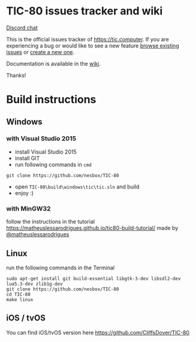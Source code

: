 # TIC-80 issues tracker and wiki

[Discord chat](https://discord.gg/DkD73dP)

This is the official issues tracker of <https://tic.computer>. If you are experiencing a bug or would like to see a new feature [browse existing issues](https://github.com/nesbox/tic.computer/issues) or [create a new one](https://github.com/nesbox/tic.computer/issues/new).

Documentation is available in the [wiki](https://github.com/nesbox/tic.computer/wiki).

Thanks!

# Build instructions

## Windows
### with Visual Studio 2015
- install Visual Studio 2015
- install GIT
- run following commands in `cmd`
```
git clone https://github.com/nesbox/TIC-80
```
- open `TIC-80\build\windows\tic\tic.sln` and build
- enjoy :)

### with MinGW32
follow the instructions in the tutorial https://matheuslessarodrigues.github.io/tic80-build-tutorial/
made by [@matheuslessarodrigues](https://github.com/matheuslessarodrigues)

## Linux
run the following commands in the Terminal
```
sudo apt-get install git build-essential libgtk-3-dev libsdl2-dev lua5.3-dev zlib1g-dev
git clone https://github.com/nesbox/TIC-80
cd TIC-80
make linux
```

## iOS / tvOS
You can find iOS/tvOS version here https://github.com/CliffsDover/TIC-80
